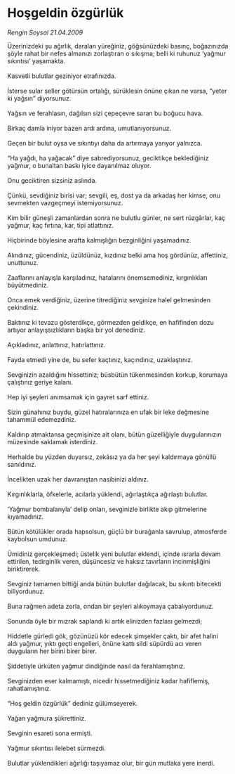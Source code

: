 # Hoşgeldin özgürlük

*Rengin Soysal 21.04.2009*

<div class="taraf_structure_2col_1zq">
<div class="margen_n">



 <p>Üzerinizdeki şu ağırlık, daralan yüreğiniz, göğsünüzdeki basınç, boğazınızda şöyle rahat bir nefes almanızı zorlaştıran o sıkışma; belli ki ruhunuz ‘yağmur sıkıntısı’ yaşamakta. <br/><br/>Kasvetli bulutlar geziniyor etrafınızda. <br/><br/>İsterse sular seller götürsün ortalığı, sürüklesin önüne çıkan ne varsa, “yeter ki yağsın” diyorsunuz. <br/><br/>Yağsın ve ferahlasın, dağılsın sizi çepeçevre saran bu boğucu hava. <br/><br/>Birkaç damla iniyor bazen ardı ardına, umutlanıyorsunuz. <br/><br/>Geçen bir bulut oysa ve sıkıntıyı daha da artırmaya yarıyor yalnızca. <br/><br/>“Ha yağdı, ha yağacak” diye sabrediyorsunuz, geciktikçe beklediğiniz yağmur, o bunaltan baskı iyice dayanılmaz oluyor. <br/><br/>Onu geciktiren sizsiniz aslında. <br/><br/>Çünkü, sevdiğiniz birisi var; sevgili, eş, dost ya da arkadaş her kimse, onu sevmekten vazgeçmeyi istemiyorsunuz. <br/><br/>Kim bilir güneşli zamanlardan sonra ne bulutlu günler, ne sert rüzgârlar, kaç yağmur, kaç fırtına, kar, tipi atlattınız. <br/><br/>Hiçbirinde böylesine arafta kalmışlığın bezginliğini yaşamadınız. <br/><br/>Alındınız, gücendiniz, üzüldünüz, kızdınız belki ama hoş gördünüz, affettiniz, unuttunuz. <br/><br/>Zaaflarını anlayışla karşıladınız, hatalarını önemsemediniz, kırgınlıkları büyütmediniz. <br/><br/>Onca emek verdiğiniz, üzerine titrediğiniz sevginize halel gelmesinden çekindiniz. <br/><br/>Baktınız ki tevazu gösterdikçe, görmezden geldikçe, en hafifinden dozu artıyor anlayışsızlıkların başka bir yol denediniz. <br/><br/>Açıkladınız, anlattınız, hatırlattınız. <br/><br/>Fayda etmedi yine de, bu sefer kaçtınız, kaçındınız, uzaklaştınız. <br/><br/>Sevginizin azaldığını hissettiniz; büsbütün tükenmesinden korkup, korumaya çalıştınız geriye kalanı. <br/><br/>Hep iyi şeyleri anımsamak için gayret sarf ettiniz. <br/><br/>Sizin günahınız buydu, güzel hatıralarınıza en ufak bir leke değmesine tahammül edemezdiniz. <br/><br/>Kaldırıp atmaktansa geçmişinize ait olanı, bütün güzelliğiyle duygularınızın müzesinde saklamak isterdiniz. <br/><br/>Herhalde bu yüzden duyarsız, zekâsız ya da her şeyi kaldırmaya gönüllü sanıldınız. <br/><br/>İncelikten uzak her davranıştan nasibinizi aldınız. <br/><br/>Kırgınlıklarla, öfkelerle, acılarla yüklendi, ağırlaştıkça ağırlaştı bulutlar. <br/><br/>‘Yağmur bombalarıyla’ delip onları, sevginizle birlikte akıp gitmelerine kıyamadınız. <br/><br/>Bütün kötülükler orada hapsolsun, güçlü bir burağanla savrulup, atmosferde kaybolsun umdunuz. <br/><br/>Ümidiniz gerçekleşmedi; üstelik yeni bulutlar eklendi, içinde ısrarla devam ettirilen, tedirginlik veren, düşüncesiz ve haksız tavırların incinmişliğini biriktirerek. <br/><br/>Sevginiz tamamen bittiği anda bütün bulutlar dağılacak, bu sıkıntı bitecekti biliyordunuz. <br/><br/>Buna rağmen adeta zorla, ondan bir şeyleri alıkoymaya çabalıyordunuz. <br/><br/>Sonunda öyle bir mızrak saplandı ki artık elinizden fazlası gelmezdi; <br/><br/>Hiddetle gürledi gök, gözünüzü kör edecek şimşekler çaktı, bir afet halini aldı yağmur, yıktı geçti engelleri, önüne kattı sildi süpürdü acı veren duyguların her birini birer birer. <br/><br/>Şiddetiyle ürküten yağmur dindiğinde nasıl da ferahlamıştınız. <br/><br/>Sevginizden eser kalmamıştı, nicedir hissetmediğiniz kadar hafiflemiş, rahatlamıştınız. <br/><br/>“Hoş geldin özgürlük” dediniz gülümseyerek. <br/><br/>Yağan yağmura şükrettiniz. <br/><br/>Sevginin esareti sona ermişti. <br/><br/>Yağmur sıkıntısı ilelebet sürmezdi. <br/><br/>Bulutlar yüklendikleri ağırlığı taşıyamaz olur, bir gün mutlaka yere inerdi.</p>

<br/>


<div id="taraf_not">
</div>

</div>


</div>
